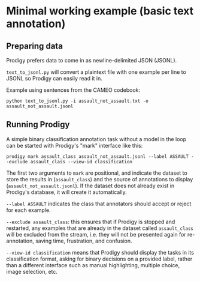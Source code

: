 # Minimal working example (basic text annotation)

## Preparing data

Prodigy prefers data to come in as newline-delimited JSON (JSONL).

`text_to_jsonl.py` will convert a plaintext file with one example per line to
JSONL so Prodigy can easily read it in.

Example using sentences from the CAMEO codebook:

```
python text_to_jsonl.py -i assault_not_assault.txt -o assault_not_assault.jsonl
```

## Running Prodigy

A simple binary classification annotation task without a model in the loop can
be started with Prodigy's "mark" interface like this:

```
prodigy mark assault_class assault_not_assault.jsonl --label ASSAULT --exclude assault_class --view-id classification
```

The first two arguments to `mark` are positional, and indicate the dataset to
store the results in (`assault_class`) and the source of annotations to display
(`assault_not_assault.jsonl`). If the dataset does not already exist in
Prodigy's database, it will create it automatically. 

`--label ASSAULT` indicates the class that annotators should accept or reject
for each example. 

`--exclude assault_class`: this ensures that if Prodigy is stopped and
restarted, any examples that are already in the dataset called `assault_class`
will be excluded from the stream, i.e. they will not be presented again for
re-annotation, saving time, frustration, and confusion.

`--view-id classification` means that Prodigy should display the tasks in its
classification format, asking for binary decisions on a provided label, rather
than a different interface such as manual highlighting, multiple choice, image
selection, etc.
